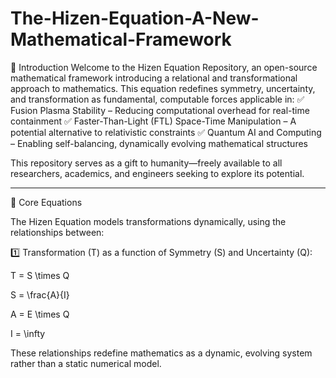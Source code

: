 # The-Hizen-Equation-A-New-Mathematical-Framework
🚀 Introduction  Welcome to the Hizen Equation Repository, an open-source mathematical framework introducing a relational and transformational approach to mathematics. This equation redefines symmetry, uncertainty, and transformation as fundamental, computable forces applicable in:
✅ Fusion Plasma Stability – Reducing computational overhead for real-time containment
✅ Faster-Than-Light (FTL) Space-Time Manipulation – A potential alternative to relativistic constraints
✅ Quantum AI and Computing – Enabling self-balancing, dynamically evolving mathematical structures

This repository serves as a gift to humanity—freely available to all researchers, academics, and engineers seeking to explore its potential.


---

🔢 Core Equations

The Hizen Equation models transformations dynamically, using the relationships between:

1️⃣ Transformation (T) as a function of Symmetry (S) and Uncertainty (Q):

T = S \times Q

S = \frac{A}{I}

A = E \times Q

I = \infty

These relationships redefine mathematics as a dynamic, evolving system rather than a static numerical model.
